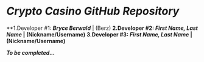 # *Crypto Casino GitHub Repository*

**1.Developer #1: ***Bryce Berwald*** | (Berz)
**2.Developer #2: ***First Name, Last Name*** | (Nickname/Username)**
**3.Developer #3: ***First Name, Last Name*** | (Nickname/Username)**

***To be completed...***
